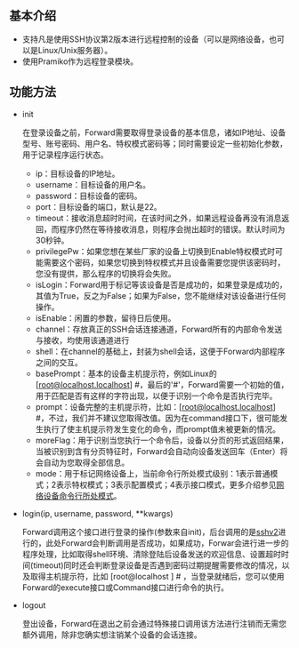 ## 基本介绍

* 支持凡是使用SSH协议第2版本进行远程控制的设备（可以是网络设备，也可以是Linux/Unix服务器）。
* 使用Pramiko作为远程登录模块。

## 功能方法

* init
 
    在登录设备之前，Forward需要取得登录设备的基本信息，诸如IP地址、设备型号、账号密码、用户名、特权模式密码等；同时需要设定一些初始化参数，用于记录程序运行状态。
  * ip：目标设备的IP地址。
  * username：目标设备的用户名。
  * password：目标设备的密码。
  * port：目标设备的端口，默认是22。
  * timeout：接收消息超时时间，在该时间之外，如果远程设备再没有消息返回，而程序仍然在等待接收消息，则程序会抛出超时的错误。默认时间为30秒钟。
  * privilegePw：如果您想在某些厂家的设备上切换到Enable特权模式时可能需要这个密码，如果您切换到特权模式并且设备需要您提供该密码时，您没有提供，那么程序的切换将会失败。
  * isLogin：Forward用于标记等该设备是否是成功的，如果登录是成功的，其值为True，反之为False；如果为False，您不能继续对该设备进行任何操作。
  * isEnable：闲置的参数，留待日后使用。
  * channel：存放真正的SSH会话连接通道，Forward所有的内部命令发送与接收，均使用该通道进行
  * shell：在channel的基础上，封装为shell会话，这便于Forward内部程序之间的交互。
  * basePrompt：基本的设备主机提示符，例如Linux的[root@localhost.localhost] #，最后的'#'，Forward需要一个初始的值，用于匹配是否有这样的字符出现，以便于识别一个命令是否执行完毕。
  * prompt：设备完整的主机提示符，比如：[root@localhost.localhost] #，不过，我们并不建议您取得改值。因为在command接口下，很可能发生执行了使主机提示符发生变化的命令，而prompt值未被更新的情况。
  * moreFlag：用于识别当您执行一个命令后，设备以分页的形式返回结果，当被识别到含有分页特征时，Forward会自动向设备发送回车（Enter）将会自动为您取得全部信息。
  * mode：用于标记网络设备上，当前命令行所处模式级别：1表示普通模式；2表示特权模式；3表示配置模式；4表示接口模式，更多介绍参见[网络设备命令行所处模式](/docs/class/mode)。

* login(ip, username, password, **kwargs)

    Forward调用这个接口进行登录的操作(参数来自init)，后台调用的是[sshv2](lib/forward/utils/sshv2.py)进行的，此处Forward会判断调用是否成功，如果成功，Forwar会进行进一步的程序处理，比如取得shell环境、清除登陆后设备发送的欢迎信息、设置超时时间(timeout)同时还会判断登录设备是否遇到密码过期提醒需要修改的情况，以及取得主机提示符，比如     [root@localhost ] # ，当登录就绪后，您可以使用Forward的execute接口或Command接口进行命令的执行。

* logout

    登出设备，Forward在退出之前会通过特殊接口调用该方法进行注销而无需您额外调用，除非您确实想注销某个设备的会话连接。
